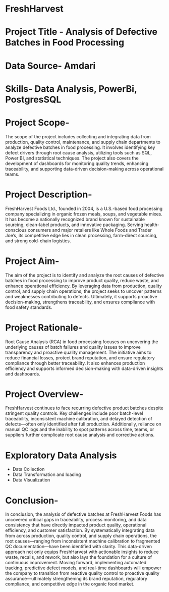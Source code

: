 # FreshHarvest

# Project Title - Analysis of Defective Batches in Food Processing

# Data Source- Amdari

# Skills- Data Analysis, PowerBi, PostgresSQL

# Project Scope- 
The scope of the project includes collecting and integrating data from production, quality control, maintenance, and supply chain departments to analyze defective batches in food processing. It involves identifying key defect drivers through root cause analysis, utilizing tools such as SQL, Power BI, and statistical techniques. The project also covers the development of dashboards for monitoring quality trends, enhancing traceability, and supporting data-driven decision-making across operational teams.

# Project Description- 
FreshHarvest Foods Ltd., founded in 2004, is a U.S.-based food processing company specializing in organic frozen meals, soups, and vegetable mixes. It has become a nationally recognized brand known for sustainable sourcing, clean-label products, and innovative packaging. Serving health-conscious consumers and major retailers like Whole Foods and Trader Joe’s, its competitive edge lies in clean processing, farm-direct sourcing, and strong cold-chain logistics.

# Project Aim- 
The aim of the project is to identify and analyze the root causes of defective batches in food processing to improve product quality, reduce waste, and enhance operational efficiency. By leveraging data from production, quality control, and supply chain operations, the project seeks to uncover patterns and weaknesses contributing to defects. Ultimately, it supports proactive decision-making, strengthens traceability, and ensures compliance with food safety standards.

# Project Rationale- 
Root Cause Analysis (RCA) in food processing focuses on uncovering the underlying causes of batch failures and quality issues to improve transparency and proactive quality management. The initiative aims to reduce financial losses, protect brand reputation, and ensure regulatory compliance through better traceability. It also enhances production efficiency and supports informed decision-making with data-driven insights and dashboards.

# Project Overview-
FreshHarvest continues to face recurring defective product batches despite stringent quality controls. Key challenges include poor batch-level traceability, inconsistent machine calibration, and delayed detection of defects—often only identified after full production. Additionally, reliance on manual QC logs and the inability to spot patterns across time, teams, or suppliers further complicate root cause analysis and corrective actions.

# Exploratory Data Analysis
- Data Collection
- Data Transformation and loading
- Data Visualization

# Conclusion- 
In conclusion, the analysis of defective batches at FreshHarvest Foods has uncovered critical gaps in traceability, process monitoring, and data consistency that have directly impacted product quality, operational efficiency, and customer satisfaction. By systematically integrating data from across production, quality control, and supply chain operations, the root causes—ranging from inconsistent machine calibration to fragmented QC documentation—have been identified with clarity. This data-driven approach not only equips FreshHarvest with actionable insights to reduce waste, recalls, and rework, but also lays the foundation for a culture of continuous improvement. Moving forward, implementing automated tracking, predictive defect models, and real-time dashboards will empower the company to transition from reactive quality control to proactive quality assurance—ultimately strengthening its brand reputation, regulatory compliance, and competitive edge in the organic food market.
